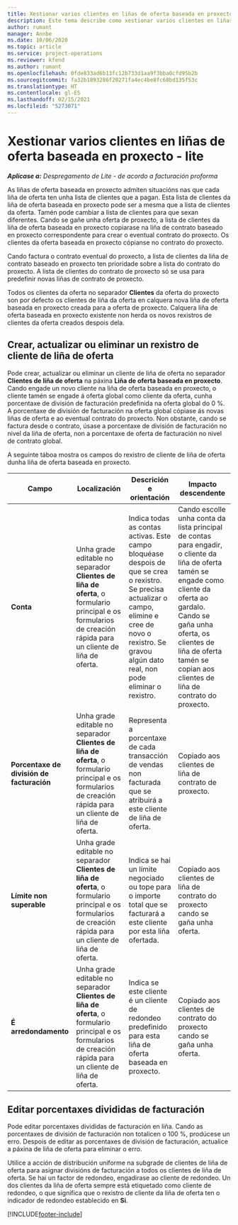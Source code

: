 ```yaml
---
title: Xestionar varios clientes en liñas de oferta baseada en proxecto - lite
description: Este tema describe como xestionar varios clientes en liñas de oferta baseada en proxecto.
author: rumant
manager: Annbe
ms.date: 10/06/2020
ms.topic: article
ms.service: project-operations
ms.reviewer: kfend
ms.author: rumant
ms.openlocfilehash: 0fde833ad6b13fc12b733d1aa9f3bba0cfd95b2b
ms.sourcegitcommit: fa32b1893286f20271fa4ec4be8fc68bd135f53c
ms.translationtype: HT
ms.contentlocale: gl-ES
ms.lasthandoff: 02/15/2021
ms.locfileid: "5273071"
---
```

# <a name="manage-multiple-customers-on-project-based-quote-lines---lite"></a>Xestionar varios clientes en liñas de oferta baseada en proxecto - lite

_**Aplícase a:** Despregamento de Lite - de acordo a facturación proforma_

As liñas de oferta baseada en proxecto admiten situacións nas que cada liña de oferta ten unha lista de clientes que a pagan. Esta lista de clientes da liña de oferta baseada en proxecto pode ser a mesma que a lista de clientes da oferta. Tamén pode cambiar a lista de clientes para que sexan diferentes. Cando se gañe unha oferta de proxecto, a lista de clientes da liña de oferta baseada en proxecto copiarase na liña de contrato baseado en proxecto correspondente para crear o eventual contrato do proxecto. Os clientes da oferta baseada en proxecto cópianse no contrato do proxecto.

Cando factura o contrato eventual do proxecto, a lista de clientes da liña de contrato baseado en proxecto ten prioridade sobre a lista do contrato do proxecto. A lista de clientes do contrato de proxecto só se usa para predefinir novas liñas de contrato de proxecto.

Todos os clientes da oferta no separador **Clientes** da oferta do proxecto son por defecto os clientes de liña da oferta en calquera nova liña de oferta baseada en proxecto creada para a oferta de proxecto. Calquera liña de oferta baseada en proxecto existente non herda os novos rexistros de clientes da oferta creados despois dela.

## <a name="create-update-or-delete-a-quote-line-customer-record"></a>Crear, actualizar ou eliminar un rexistro de cliente de liña de oferta

Pode crear, actualizar ou eliminar un cliente de liña de oferta no separador **Clientes de liña de oferta** na páxina **Liña de oferta baseada en proxecto**. Cando engade un novo cliente na liña de oferta baseada en proxecto, o cliente tamén se engade á oferta global como cliente da oferta, cunha porcentaxe de división de facturación predefinida na oferta global do 0 %. A porcentaxe de división de facturación na oferta global cópiase ás novas liñas de oferta e ao eventual contrato do proxecto. Non obstante, cando se factura desde o contrato, úsase a porcentaxe de división de facturación no nivel da liña de oferta, non a porcentaxe de oferta de facturación no nivel de contrato global. 

A seguinte táboa mostra os campos do rexistro de cliente de liña de oferta dunha liña de oferta baseada en proxecto.

| Campo | Localización | Descrición e orientación | Impacto descendente |
| --- | --- | --- | --- |
| **Conta** | Unha grade editable no separador **Clientes de liña de oferta**, o formulario principal e os formularios de creación rápida para un cliente de liña de oferta. | Indica todas as contas activas. Este campo bloquéase despois de que se crea o rexistro. Se precisa actualizar o campo, elimine e cree de novo o rexistro. Se gravou algún dato real, non pode eliminar o rexistro. | Cando escolle unha conta da lista principal de contas para engadir, o cliente da liña de oferta tamén se engade como cliente da oferta ao gardalo. Cando se gaña unha oferta, os clientes de liña de oferta tamén se copian aos clientes de liña de contrato do proxecto. |
| **Porcentaxe de división de facturación** | Unha grade editable no separador **Clientes de liña de oferta**, o formulario principal e os formularios de creación rápida para un cliente de liña de oferta. | Representa a porcentaxe de cada transacción de vendas non facturada que se atribuirá a este cliente de liña de oferta. | Copiado aos clientes de liña de contrato de proxecto. |
| **Límite non superable** | Unha grade editable no separador **Clientes de liña de oferta**, o formulario principal e os formularios de creación rápida para un cliente de liña de oferta. | Indica se hai un límite negociado ou tope para o importe total que se facturará a este cliente por esta liña ofertada. | Copiado aos clientes de liña de contrato do proxecto cando se gaña unha oferta. |
| **É arredondamento** | Unha grade editable no separador **Clientes de liña de oferta**, o formulario principal e os formularios de creación rápida para un cliente de liña de oferta. | Indica se este cliente é un cliente de redondeo predefinido para esta liña de oferta baseada en proxecto. | Copiado aos clientes de contrato do proxecto cando se gaña unha oferta. |

## <a name="edit-billing-split-percentages"></a>Editar porcentaxes divididas de facturación

Pode editar porcentaxes divididas de facturación en liña. Cando as porcentaxes de división de facturación non totalicen o 100 %, prodúcese un erro. Despois de editar as porcentaxes de división de facturación, actualice a páxina de liña de oferta para eliminar o erro.

Utilice a acción de distribución uniforme na subgrade de clientes de liña de oferta para asignar divisións de facturación a todos os clientes de liña de oferta. Se hai un factor de redondeo, engadirase ao cliente de redondeo. Un dos clientes da liña de oferta sempre está etiquetado como cliente de redondeo, o que significa que o rexistro de cliente da liña de oferta ten o indicador de redondeo establecido en **Si**. 


[!INCLUDE[footer-include](../../includes/footer-banner.md)]